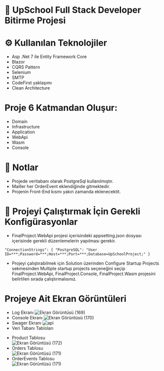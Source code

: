# 🚀 UpSchool Full Stack Developer Bitirme Projesi

# ⚙️ Kullanılan Teknolojiler
* Asp .Net 7 ile Entity Framework Core
* Blazor
* CQRS Pattern
* Selenium
* SMTP
* CodeFirst yaklaşımı
* Clean Architecture

# Proje 6 Katmandan Oluşur:
* Domain
* Infrastructure 
* Application
* WebApi
* Wasm 
* Console

# 📝 Notlar
* Projede veritabanı olarak PostgreSql kullanılmıştır.
* Mailler her OrderEvent eklendiğinde gitmektedir.
* Projenin Front-End kısmı yakın zamanda eklenecektit.

# 📝 Projeyi Çalıştırmak İçin Gerekli Konfigürasyonlar
* FinalProject.WebApi projesi içerisindeki appsetting.json dosyası içerisinde gerekli düzenlemelerin yapılması gerekir.

` "ConnectionStrings": {
    "PostgreSQL": "User ID=***;Password=***;Host=***;Port=***;Database=UpSchoolProject;"
  } `
  
  * Projeyi çalıştırabilmek için Solution üzerinden Configure Startup Projects sekmesinden Multiple startup projects seçeneğini seçip FinalProject.WebApi, FinalProject.Console, FinalProject.Wasm projesini belirtilen sırada çalıştırmalısınız.

# Projeye Ait Ekran Görüntüleri
* Log Ekranı 
![Ekran Görüntüsü (169)](https://github.com/SongulBayer/NetCore5.0/assets/63016233/ca0e6c5c-d731-4ead-af3e-d3499197b763)
* Console Ekranı
![Ekran Görüntüsü (170)](https://github.com/SongulBayer/NetCore5.0/assets/63016233/b7c43e84-af90-48bb-9f05-5dddf0c05619)
* Swager Ekranı
![api](https://github.com/SongulBayer/NetCore5.0/assets/63016233/02b6c102-4c00-422d-94ef-7402d79cf3a5)
* Veri Tabanı Tabloları
- Product Tablosu  
![Ekran Görüntüsü (172)](https://github.com/SongulBayer/NetCore5.0/assets/63016233/956b919e-7556-40d7-a8b0-acb6393b1cdb)
- Orders Tablosu  
![Ekran Görüntüsü (171)](https://github.com/SongulBayer/NetCore5.0/assets/63016233/40eea47c-3f37-42b6-8f58-5ad27752c49c)
- OrderEvents Tablosu  
![Ekran Görüntüsü (171)](https://github.com/SongulBayer/NetCore5.0/assets/63016233/470b6c1c-d643-45af-a8d5-5240a21f9cee)








